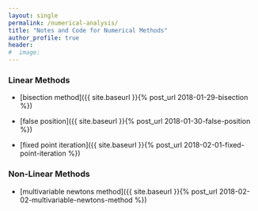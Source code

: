 ```yaml
---
layout: single
permalink: /numerical-analysis/
title: "Notes and Code for Numerical Methods"
author_profile: true
header:
#  image:
---
```

### Linear Methods
* [bisection method]({{ site.baseurl }}{% post_url 2018-01-29-bisection %})

* [false position]({{ site.baseurl }}{% post_url 2018-01-30-false-position %})

* [fixed point iteration]({{ site.baseurl }}{% post_url 2018-02-01-fixed-point-iteration %})

### Non-Linear Methods
* [multivariable newtons method]({{ site.baseurl }}{% post_url 2018-02-02-multivariable-newtons-method %})

<!--
Here's a [link to the google page](https://google.com)

bulleted list use mathematical operatsors:
* Item 1
+ Item 2
- Item 3

Similarly with numbered lists:
1. First
2. Second
3. Third


Python code!
```python
    def add(a, b):
        return a + b
    print (add(2+3))
```
Jekyll uses Mathjax to render mathematical equations

$$E=mc^2$$

you can also put it inline $$E=mc^2$$


MORE TEXT!

Here's some inline equations `x+y`

{% include group-by-array collection=site.posts field="tags" %}

{% for tag in group_names %}
  {% assign posts = group_items[forloop.index0] %}
  <h2 id="{{ tag | slugify }}" class="archive__subtitle">{{ tag }}</h2>
  {% for post in posts %}
    {% include archive-single.html %}
  {% endfor %}
{% endfor %}  -->

